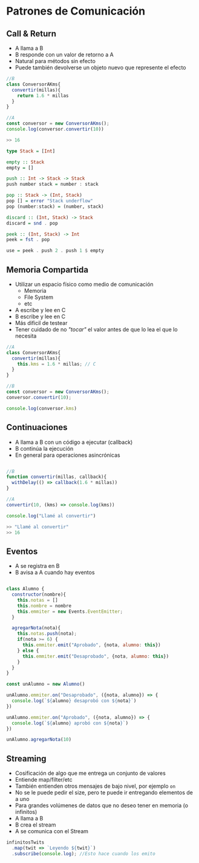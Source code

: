 # Patrones de Comunicación

## Call & Return

- A llama a B
- B responde con un valor de retorno a A
- Natural para métodos sin efecto
- Puede también devolverse un objeto nuevo que represente el efecto


```js
//B
class ConversorAKms{
  convertir(millas){
    return 1.6 * millas
  }
}

//A
const conversor = new ConversorAKms();
console.log(conversor.convertir(10))

>> 16
```

```haskell
type Stack = [Int]

empty :: Stack
empty = []

push :: Int -> Stack -> Stack
push number stack = number : stack

pop :: Stack -> (Int, Stack)
pop [] = error "Stack underflow"
pop (number:stack) = (number, stack)

discard :: (Int, Stack) -> Stack
discard = snd . pop

peek :: (Int, Stack) -> Int
peek = fst . pop

use = peek . push 2 . push 1 $ empty
```

## Memoria Compartida

- Utilizar un espacio físico como medio de comunicación
  - Memoria
  - File System
  - etc
- A escribe y lee en C
- B escribe y lee en C
- Más dificil de testear
- Tener cuidado de no *"tocar"* el valor antes de que lo lea el que lo necesita

```js
//A
class ConversorAKms{
  convertir(millas){
    this.kms = 1.6 * millas; // C
  }
}

//B
const conversor = new ConversorAKms();
conversor.convertir(10);

console.log(conversor.kms)
```

## Continuaciones

- A llama a B con un código a ejecutar (callback)
- B continúa la ejecución
- En general para operaciones asincrónicas

```js

//B
function convertir(millas, callback){
  withDelay(() => callback(1.6 * millas))
}

//A
convertir(10, (kms) => console.log(kms))

console.log("Llamé al convertir")

>> "Llamé al convertir"
>> 16
```

## Eventos

- A se registra en B
- B avisa a A cuando hay eventos

```js

class Alumno {
  constructor(nombre){
    this.notas = []
    this.nombre = nombre
    this.emmiter = new Events.EventEmitter;
  }

  agregarNota(nota){
    this.notas.push(nota);
    if(nota >= 6) {
      this.emmiter.emit("Aprobado", {nota, alumno: this})
    } else {
      this.emmiter.emit("Desaprobado", {nota, alumno: this})
    }
  }
}

const unAlumno = new Alumno()

unAlumno.emmiter.on("Desaprobado", ({nota, alumno}) => {
  console.log(`${alumno} desaprobó con ${nota}`)
})

unAlumno.emmiter.on("Aprobado", ({nota, alumno}) => {
  console.log(`${alumno} aprobó con ${nota}`)
})

unAlumno.agregarNota(10)
```

## Streaming

- Cosificación de algo que me entrega un conjunto de valores
- Entiende map/filter/etc
- También entienden otros mensajes de bajo nivel, por ejemplo `on`
- No se le puede pedir el size, pero te puede ir entregando elementos de a uno
- Para grandes volúmenes de datos que no deseo tener en memoria (o infinitos)
- A llama a B
- B crea el stream
- A se comunica con el Stream

```js
infinitosTwits
  .map(twit => `Leyendo ${twit}`) 
  .subscribe(console.log); //Esto hace cuando los emito
```


